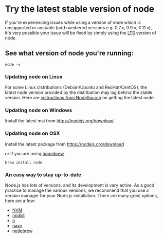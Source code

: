 <!--
title: 01 - Try the latest stable version of node
featured: true
-->

# Try the latest stable version of node

If you're experiencing issues while using a version of node which is unsupported or unstable (odd numbered versions e.g. 0.7.x, 0.9.x, 0.11.x), it's very possible your issue will be fixed by simply using the [LTS](https://github.com/nodejs/LTS) version of node.

## See what version of node you're running:

```
node -v
```

### Updating node on Linux

For some Linux distributions (Debian/Ubuntu and RedHat/CentOS), the latest node version provided by the distribution may lag behind the stable version.  Here are [instructions from NodeSource](https://github.com/nodesource/distributions) on getting the latest node.

### Updating node on Windows

Install the latest msi from <https://nodejs.org/download>

### Updating node on OSX

Install the latest package from <https://nodejs.org/download>

or if you are using [homebrew](http://brew.sh/)

```
brew install node
```

### An easy way to stay up-to-date

Node.js has lots of versions, and its development is very active. As a good practice to manage the various versions, we recommend that you use a version manager for your Node.js installation. There are many great options, here are a few:

+ [NVM](https://github.com/creationix/nvm)
+ [nodist](https://github.com/marcelklehr/nodist)
+ [n](https://github.com/tj/n)
+ [nave](https://github.com/isaacs/nave)
+ [nodebrew](https://github.com/hokaccha/nodebrew)
